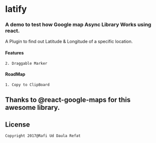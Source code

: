 # latify 

### A demo to test how Google map Async Library Works using react.

A Plugin to find out Latitude & Longitude of a specific location.

#### Features
```1. Autocomplete Place Search
2. Draggable Marker
```
#### RoadMap
```
1. Copy to ClipBoard
```


## Thanks to @react-google-maps for this awesome library.

## License

```
Copyright 2017@Rafi Ud Daula Refat
```
